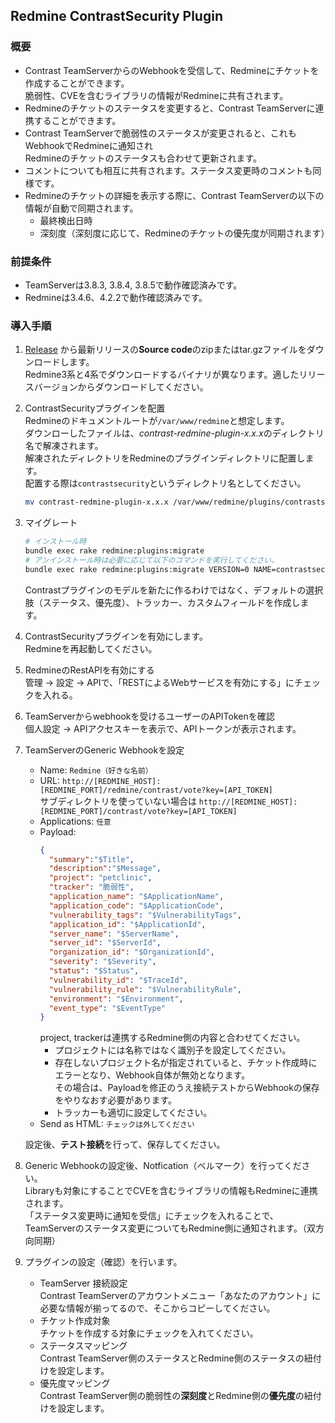 ## Redmine ContrastSecurity Plugin

### 概要
- Contrast TeamServerからのWebhookを受信して、Redmineにチケットを作成することができます。  
  脆弱性、CVEを含むライブラリの情報がRedmineに共有されます。
- Redmineのチケットのステータスを変更すると、Contrast TeamServerに連携することができます。
- Contrast TeamServerで脆弱性のステータスが変更されると、これもWebhookでRedmineに通知され  
  Redmineのチケットのステータスも合わせて更新されます。
- コメントについても相互に共有されます。ステータス変更時のコメントも同様です。
- Redmineのチケットの詳細を表示する際に、Contrast TeamServerの以下の情報が自動で同期されます。  
  - 最終検出日時
  - 深刻度（深刻度に応じて、Redmineのチケットの優先度が同期されます）

### 前提条件
- TeamServerは3.8.3, 3.8.4, 3.8.5で動作確認済みです。
- Redmineは3.4.6、4.2.2で動作確認済みです。

### 導入手順
1. [Release](https://github.com/Contrast-Security-OSS/contrast-redmine-plugin/releases) から最新リリースの**Source code**のzipまたはtar.gzファイルをダウンロードします。  
  Redmine3系と4系でダウンロードするバイナリが異なります。適したリリースバージョンからダウンロードしてください。
2. ContrastSecurityプラグインを配置  
  Redmineのドキュメントルートが```/var/www/redmine```と想定します。  
  ダウンローしたファイルは、*contrast-redmine-plugin-x.x.x*のディレクトリ名で解凍されます。  
  解凍されたディレクトリをRedmineのプラグインディレクトリに配置します。  
  配置する際は```contrastsecurity```というディレクトリ名としてください。
    ```bash
    mv contrast-redmine-plugin-x.x.x /var/www/redmine/plugins/contrastsecurity
    ```
3. マイグレート  
    ```bash
    # インストール時
    bundle exec rake redmine:plugins:migrate
    # アンインストール時は必要に応じて以下のコマンドを実行してください。
    bundle exec rake redmine:plugins:migrate VERSION=0 NAME=contrastsecurity
    ```
    Contrastプラグインのモデルを新たに作るわけではなく、デフォルトの選択肢（ステータス、優先度）、トラッカー、カスタムフィールドを作成します。

4. ContrastSecurityプラグインを有効にします。  
  Redmineを再起動してください。

5. RedmineのRestAPIを有効にする  
  管理 -> 設定 -> APIで、「RESTによるWebサービスを有効にする」にチェックを入れる。

6. TeamServerからwebhookを受けるユーザーのAPITokenを確認  
  個人設定 -> APIアクセスキーを表示で、APIトークンが表示されます。

7. TeamServerのGeneric Webhookを設定  
    - Name: ```Redmine（好きな名前）```  
    - URL: ```http://[REDMINE_HOST]:[REDMINE_PORT]/redmine/contrast/vote?key=[API_TOKEN]```  
      サブディレクトリを使っていない場合は
      ```http://[REDMINE_HOST]:[REDMINE_PORT]/contrast/vote?key=[API_TOKEN]```
    - Applications: ```任意```  
    - Payload:
      ```json
      {
        "summary":"$Title",
        "description":"$Message",
        "project": "petclinic",
        "tracker": "脆弱性",
        "application_name": "$ApplicationName",
        "application_code": "$ApplicationCode",
        "vulnerability_tags": "$VulnerabilityTags",
        "application_id": "$ApplicationId",
        "server_name": "$ServerName",
        "server_id": "$ServerId",
        "organization_id": "$OrganizationId",
        "severity": "$Severity",
        "status": "$Status",
        "vulnerability_id": "$TraceId",
        "vulnerability_rule": "$VulnerabilityRule",
        "environment": "$Environment",
        "event_type": "$EventType"
      }
      ```
      project, trackerは連携するRedmine側の内容と合わせてください。  
      - プロジェクトには名称ではなく識別子を設定してください。  
      - 存在しないプロジェクト名が指定されていると、チケット作成時にエラーとなり、Webhook自体が無効となります。  
        その場合は、Payloadを修正のうえ接続テストからWebhookの保存をやりなおす必要があります。
      - トラッカーも適切に設定してください。  
    - Send as HTML: ```チェックは外してください```  
  
    設定後、**テスト接続**を行って、保存してください。  
  
8. Generic Webhookの設定後、Notfication（ベルマーク）を行ってください。  
  Libraryも対象にすることでCVEを含むライブラリの情報もRedmineに連携されます。  
  「ステータス変更時に通知を受信」にチェックを入れることで、TeamServerのステータス変更についてもRedmine側に通知されます。（双方向同期）

9. プラグインの設定（確認）を行います。
    - TeamServer 接続設定  
      Contrast TeamServerのアカウントメニュー「あなたのアカウント」に必要な情報が揃ってるので、そこからコピーしてください。
    - チケット作成対象  
      チケットを作成する対象にチェックを入れてください。
    - ステータスマッピング  
      Contrast TeamServer側のステータスとRedmine側のステータスの紐付けを設定します。
    - 優先度マッピング  
      Contrast TeamServer側の脆弱性の**深刻度**とRedmine側の**優先度**の紐付けを設定します。

